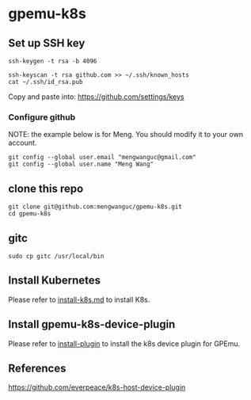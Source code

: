 # gpemu-k8s


## Set up SSH key

```
ssh-keygen -t rsa -b 4096
```

```
ssh-keyscan -t rsa github.com >> ~/.ssh/known_hosts
cat ~/.ssh/id_rsa.pub
```
Copy and paste into: https://github.com/settings/keys

### Configure github

NOTE: the example below is for Meng. You should modify it to your own account.

```
git config --global user.email "mengwanguc@gmail.com"
git config --global user.name "Meng Wang"
```

## clone this repo

```
git clone git@github.com:mengwanguc/gpemu-k8s.git
cd gpemu-k8s
```

## gitc

```
sudo cp gitc /usr/local/bin
```

## Install Kubernetes

Please refer to [install-k8s.md](./install-k8s.md) to install K8s.

## Install gpemu-k8s-device-plugin

Please refer to [install-plugin](./install-plugin.md) to install the k8s device plugin for GPEmu.

## References

https://github.com/everpeace/k8s-host-device-plugin